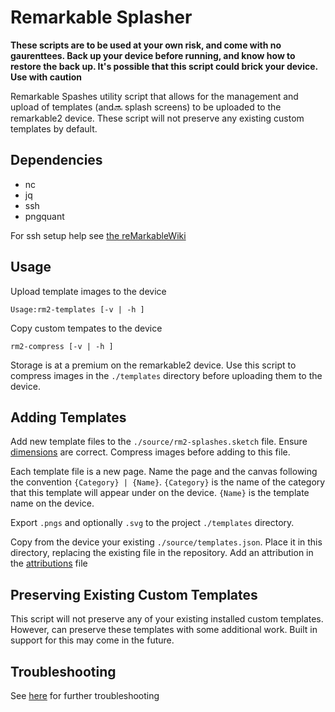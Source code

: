 # Remarkable Splasher

**These scripts are to be used at your own risk, and come with no gaurenttees. Back up your device before running, and know how to restore the back up. It's possible that this script could brick your device. Use with caution**

Remarkable Spashes utility script that allows for the management and upload of templates (and:soon: splash screens) to be uploaded to the remarkable2 device. These script will not preserve any existing custom templates by default. 

## Dependencies

- nc
- jq
- ssh
- pngquant

For ssh setup help see [the reMarkableWiki](https://remarkablewiki.com/tech/ssh)

## Usage

Upload template images to the device

`Usage:rm2-templates [-v | -h ]`

Copy custom tempates to the device

`rm2-compress [-v | -h ]`

Storage is at a premium on the remarkable2 device. Use this script to
compress images in the `./templates` directory before uploading them to the device.

## Adding Templates

Add new template files to the `./source/rm2-splashes.sketch` file. Ensure [dimensions](https://remarkablewiki.com/tips/templates) are correct. Compress images before adding to this file. 

Each template file is a new page. Name the page and the canvas following the convention `{Category} | {Name}`. `{Category}` is the name of the category that this template will appear under on the device. `{Name}` is the template name on the device.

Export `.pngs` and optionally `.svg` to the project `./templates` directory.

Copy from the device your existing `./source/templates.json`. Place it in this directory, replacing the existing file in the repository. Add an attribution in the [attributions](attribution.md) file

## Preserving Existing Custom Templates
This script will not preserve any of your existing installed custom templates. However, can preserve these templates with some additional work. Built in support for this may come in the future.

## Troubleshooting

See [here](https://remarkablewiki.com/tips/templates) for further troubleshooting 

